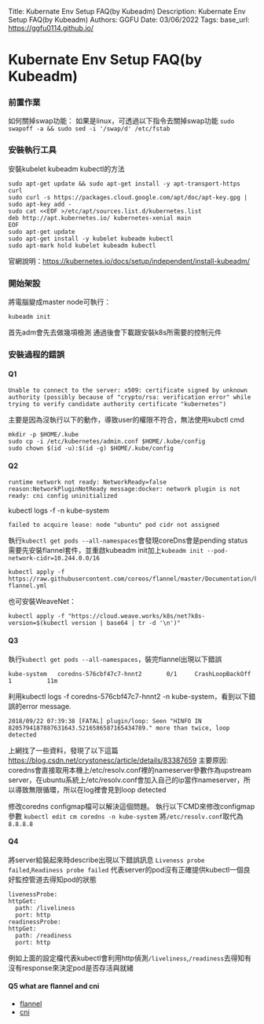 Title: Kubernate Env Setup FAQ(by Kubeadm)
Description: Kubernate Env Setup FAQ(by Kubeadm)
Authors: GGFU
Date: 03/06/2022
Tags: 
base_url: https://ggfu0114.github.io/

# Kubernate Env Setup FAQ(by Kubeadm)

### 前置作業
如何關掉swap功能：
如果是linux，可透過以下指令去關掉swap功能
`sudo swapoff -a && sudo sed -i '/swap/d' /etc/fstab`

### 安裝執行工具
安裝kubelet kubeadm kubectl的方法
```
sudo apt-get update && sudo apt-get install -y apt-transport-https curl
sudo curl -s https://packages.cloud.google.com/apt/doc/apt-key.gpg | sudo apt-key add -
sudo cat <<EOF >/etc/apt/sources.list.d/kubernetes.list
deb http://apt.kubernetes.io/ kubernetes-xenial main
EOF
sudo apt-get update
sudo apt-get install -y kubelet kubeadm kubectl
sudo apt-mark hold kubelet kubeadm kubectl
```
官網說明：https://kubernetes.io/docs/setup/independent/install-kubeadm/


### 開始架設
將電腦變成master node可執行：
```
kubeadm init
```
首先adm會先去做幾項檢測
通過後會下載跟安裝k8s所需要的控制元件



### 安裝過程的錯誤
#### Q1
```
Unable to connect to the server: x509: certificate signed by unknown authority (possibly because of "crypto/rsa: verification error" while trying to verify candidate authority certificate "kubernetes")
```
主要是因為沒執行以下的動作，導致user的權限不符合，無法使用kubctl cmd

```
mkdir -p $HOME/.kube
sudo cp -i /etc/kubernetes/admin.conf $HOME/.kube/config
sudo chown $(id -u):$(id -g) $HOME/.kube/config
```



#### Q2
```
runtime network not ready: NetworkReady=false reason:NetworkPluginNotReady message:docker: network plugin is not ready: cni config uninitialized
```
kubectl logs -f <pod id> -n kube-system
```
failed to acquire lease: node "ubuntu" pod cidr not assigned
```

執行`kubectl get pods --all-namespaces`會發現coreDns會是pending status
需要先安裝flannel套件，並重啟kubeadm init加上`kubeadm init --pod-network-cidr=10.244.0.0/16`
```
kubectl apply -f https://raw.githubusercontent.com/coreos/flannel/master/Documentation/kube-flannel.yml
```
也可安裝WeaveNet：
```
kubectl apply -f "https://cloud.weave.works/k8s/net?k8s-version=$(kubectl version | base64 | tr -d '\n')"
```
#### Q3
執行`kubectl get pods --all-namespaces`，裝完flannel出現以下錯誤
```
kube-system   coredns-576cbf47c7-hnnt2       0/1     CrashLoopBackOff   1          11m
```
利用kubectl logs -f coredns-576cbf47c7-hnnt2  -n kube-system，看到以下錯誤的error message.
```
2018/09/22 07:39:38 [FATAL] plugin/loop: Seen "HINFO IN 8205794187887631643.5216586587165434789." more than twice, loop detected
```

上網找了一些資料，發現了以下這篇
https://blog.csdn.net/crystonesc/article/details/83387659
主要原因: coredns會直接取用本機上/etc/resolv.conf裡的nameserver參數作為upstream server，在ubuntu系統上/etc/resolv.conf會加入自己的ip當作nameserver，所以導致無限循環，所以在log裡會見到loop detected

修改coredns configmap檔可以解決這個問題。
執行以下CMD來修改configmap參數
`kubectl edit cm coredns -n kube-system` 
將`/etc/resolv.conf`取代為`8.8.8.8`

#### Q4
將server給裝起來時describe出現以下錯誤訊息
`Liveness probe failed`,`Readiness probe failed`
代表server的pod沒有正確提供kubectl一個良好監控管道去得知pod的狀態
```
livenessProbe:
httpGet:
  path: /liveliness
  port: http
readinessProbe:
httpGet:
  path: /readiness
  port: http
```
例如上面的設定檔代表kubectl會利用http偵測`/liveliness`,`/readiness`去得知有沒有response來決定pod是否存活與就緒

#### Q5 what are flannel and cni
- [flannel](https://feisky.gitbooks.io/sdn/container/flannel/)
- [cni](https://feisky.gitbooks.io/sdn/container/cni/)